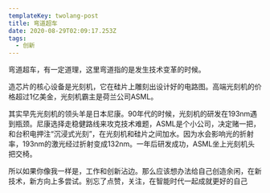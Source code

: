 ```yaml
---
templateKey: twolang-post
title: 弯道超车
date: 2020-08-29T02:09:17.253Z
tags:
  - 创新
---
```

弯道超车，有一定道理，这里弯道指的是发生技术变革的时候。

造芯片的核心设备是光刻机，它在硅片上雕刻出设计好的电路图。高端光刻机的价格超过1亿美金，光刻机霸主是荷兰公司ASML。

其实早先光刻机的领头羊是日本尼康。90年代的时候，光刻机的研发在193nm遇到瓶颈。尼康选择走稳健路线来攻克技术难题，ASML是个小公司，决定赌一把，和台积电押注“沉浸式光刻”，在光刻机和硅片之间加水。因为水会影响光的折射率，193nm的激光经过折射变成132nm。一年后研发成功，ASML坐上光刻机头把交椅。

所以如果你像我一样是，工作和创新沾边。那么应该想办法给自己创造余闲，在新技术，新方向上多尝试。别忘了点赞，关注，在智能时代一起成就更好的自己